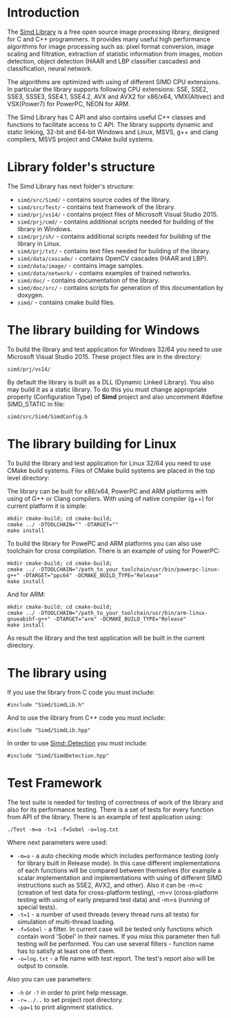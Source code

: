 # Introduction

The [Simd Library](http://simd.sourceforge.net) is a free open source image processing library, designed for C and C++ programmers.
It provides many useful high performance algorithms for image processing such as: pixel format conversion, image scaling and filtration, extraction of statistic information from images, motion detection, object detection (HAAR and LBP classifier cascades) and classification, neural network.

The algorithms are optimized with using of different SIMD CPU extensions. In particular the library supports following CPU extensions: SSE, SSE2, SSE3, SSSE3, SSE4.1, SSE4.2, AVX and AVX2 for x86/x64, VMX(Altivec) and VSX(Power7) for PowerPC, NEON for ARM.

The Simd Library has C API and also contains useful C++ classes and functions to facilitate access to C API. The library supports dynamic and static linking, 32-bit and 64-bit Windows and Linux, MSVS, g++ and clang compilers, MSVS project and CMake build systems.

# Library folder's structure

The Simd Library has next folder's structure:

* `simd/src/Simd/` - contains source codes of the library.
* `simd/src/Test/` - contains test framework of the library.
* `simd/prj/vs14/` - contains project files of Microsoft Visual Studio 2015.
* `simd/prj/cmd/` - contains additional scripts needed for building of the library in Windows.
* `simd/prj/sh/` - contains additional scripts needed for building of the library in Linux.
* `simd/prj/txt/` - contains text files needed for building of the library.
* `simd/data/cascade/` - contains OpenCV cascades (HAAR and LBP).
* `simd/data/image/` - contains image samples.
* `simd/data/network/` - contains examples of trained networks.
* `simd/doc/` - contains documentation of the library.
* `simd/doc/src/` - contains scripts for generation of this documentation by doxygen.
* `simd/` - contains cmake build files.

# The library building for Windows

To build the library and test application for Windows 32/64 you need to use Microsoft Visual Studio 2015.
These project files are in the directory:

```
simd/prj/vs14/
```

By default the library is built as a DLL (Dynamic Linked Library).
You also may build it as a static library.
To do this you must change appropriate property (Configuration Type) of **Simd** project and also uncomment \#define SIMD_STATIC in file:

`simd/src/Simd/SimdConfig.h`

# The library building for Linux

To build the library and test application for Linux 32/64 you need to use CMake build systems.
Files of CMake build systems are placed in the top level directory:

The library can be built for x86/x64, PowerPC and ARM platforms with using of G++ or Clang compilers.
With using of native compiler (g++) for current platform it is simple:

```
mkdir cmake-build; cd cmake-build;
cmake ../ -DTOOLCHAIN="" -DTARGET=""
make install
```

To build the library for PowePC and ARM platforms you can also use toolchain for cross compilation.
There is an example of using for PowerPC:

```
mkdir cmake-build; cd cmake-build;
cmake ../ -DTOOLCHAIN="/path_to_your_toolchain/usr/bin/powerpc-linux-g++" -DTARGET="ppc64" -DCMAKE_BUILD_TYPE="Release"
make install
```

And for ARM:

```
mkdir cmake-build; cd cmake-build;
cmake ../ -DTOOLCHAIN="/path_to_your_toolchain/usr/bin/arm-linux-gnueabihf-g++" -DTARGET="arm" -DCMAKE_BUILD_TYPE="Release"
make install
```

As result the library and the test application will be built in the current directory.

# The library using

If you use the library from C code you must include:

```
#include "Simd/SimdLib.h"
```

And to use the library from C++ code you must include:

```
#include "Simd/SimdLib.hpp"
```

In order to use [Simd::Detection](http://simd.sourceforge.net/help/struct_simd_1_1_detection.html) you must include:

```
#include "Simd/SimdDetection.hpp"
```

# Test Framework

The test suite is needed for testing of correctness of work of the library and also for its performance testing.
There is a set of tests for every function from API of the library.
There is an example of test application using:

```
./Test -m=a -t=1 -f=Sobel -o=log.txt
```

Where next parameters were used:

* `-m=a` - a auto checking mode which includes performance testing (only for library built in Release mode). In this case different implementations of each functions will be compared between themselves (for example a scalar implementation and implementations with using of different SIMD instructions such as SSE2, AVX2, and other). Also it can be -m=c (creation of test data for cross-platform testing), -m=v (cross-platform testing with using of early prepared test data) and -m=s (running of special tests).
* `-t=1` - a number of used threads (every thread runs all tests) for simulation of multi-thread loading.
* `-f=Sobel` - a filter. In current case will be tested only functions which contain word 'Sobel' in their names. If you miss this parameter then full testing will be performed. You can use several filters - function name has to satisfy at least one of them.
* `-o=log.txt` - a file name with test report. The test's report also will be output to console.

Also you can use parameters:

* `-h` or `-?` in order to print help message.
* `-r=../..` to set project root directory.
* `-pa=1` to print alignment statistics.


